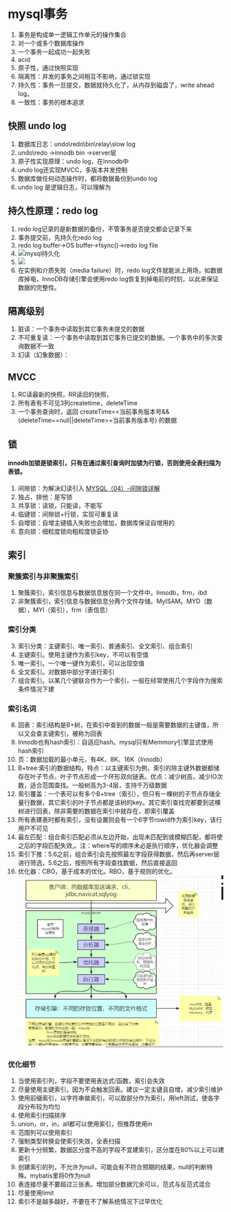 # mysql事务
1. 事务是构成单一逻辑工作单元的操作集合
2. 对一个或多个数据库操作
3. 一个事务一起成功一起失败
4. acid
5. 原子性，通过快照实现
6. 隔离性：并发的事务之间相互不影响，通过锁实现
7. 持久性：事务一旦提交，数据就持久化了，从内存到磁盘了，write ahead log。
8. 一致性：事务的根本追求


## 快照 undo log
1. 数据库日志：undo\redo\bin\relay\slow log
2. undo\redo ->innodb  bin ->server层
3. 原子性实现原理：undo log，在innodb中
4. undo log还实现MVCC，多版本并发控制
5. 数据库做任何动态操作时，都将数据备份到undo log
6. undo log 是逻辑日志，可以理解为

## 持久性原理：redo log
1. redo log记录的是新数据的备份，不管事务是否提交都会记录下来
2. 事务提交前，先持久化redo log
3. redo log buffer->OS buffer->fsync()->redo log file
4. ![mysql持久化](mysqlserizal.png)
5. ![](mysqlupdate.png)
6. 在实例和介质失败（media failure）时，redo log文件就能派上用场，如数据库掉电，InnoDB存储引擎会使用redo log恢复到掉电前的时刻，以此来保证数据的完整性。

## 隔离级别
1. 脏读：一个事务中读取到其它事务未提交的数据
2. 不可重复读：一个事务中读取到其它事务已提交的数据。一个事务中的多次查询数据不一致
3. 幻读（幻象数据）：

## MVCC
1. RC读最新的快照，RR读旧的快照，
2. 所有表有不可见3列createtime，deleteTime
3. 一个事务查询时，返回  createTime=<当前事务版本号&&(deleteTime==null||deleteTime>=当前事务版本号)  的数据

## 锁
#### innodb加锁是锁索引，只有在通过索引查询时加锁为行锁，否则使用全表扫描为表锁。
1. 间隙锁：为解决幻读引入  [MYSQL（04）-间隙锁详解](https://www.jianshu.com/p/32904ee07e56)
2. 独占、排他：是写锁
3. 共享锁：读锁，只能读，不能写
4. 临键锁：间隙锁+行锁，实现可重复读
5. 自增锁：自增主键插入失败也会增加，数据库保证自增用的
6. 意向锁：细粒度锁向粗粒度锁妥协



## 索引
### 聚簇索引与非聚簇索引
1. 聚簇索引，索引信息与数据信息放在同一个文件中。Innodb，frm，ibd
2. 非聚簇索引，索引信息与数据信息分两个文件存储。MyISAM。MYD（数据），MYI（索引），frm（表信息）
### 索引分类
3. 索引分类：主键索引、唯一索引、普通索引、全文索引、组合索引
4. 主键索引。使用主键作为索引key，不可以有空值
5. 唯一索引。一个唯一键作为索引，可以出现空值
6. 全文索引。对数据中部分字进行索引
7. 组合索引。以某几个键联合作为一个索引，一般在经常使用几个字段作为搜索条件情况下建
### 索引名词
8. 回表：索引结构是B+树，在索引中查到的数据一般是需要数据的主键值，所以又会查主键索引，被称为回表
9. Innodb也有hash索引：自适应hash。mysql只有Memmory引擎显式使用hash索引
10. 页：数据加载的最小单元，有4K、8K、16K（Innodb）
11. B+tree:索引的数据结构，特点：以主键索引为例，索引的除主键外数据都储存在叶子节点、叶子节点形成一个环形双向链表。优点：减少树高，减少IO次数，适合范围查找。一般树高为3-4层，支持千万级数据
12. 索引覆盖：一个表可以有多个B+tree（索引），但只有一棵树的子节点存储全量行数据，其它索引的叶子节点都是该树的key。其它索引查找完都要到这棵树进行回表，除非需要的数据在索引中就存在，即索引覆盖
13. 所有表建表时都有索引，没有设置则会有一个6字节rowid作为索引key，该行用户不可见
14. 最左匹配：组合索引匹配必须从左边开始，出现未匹配到或模糊匹配，都将使之后的字段匹配失效,。注：where写的顺序未必是执行顺序，优化器会调整
15. 索引下推：5.6之前，组合索引会先按照最左字段获得数据，然后再server层进行筛选，5.6之后，按照所有字段查找数据，然后直接返回
16. 优化器：CBO，基于成本的优化。RBO，基于规则的优化。
 ![](mysql.png)
### 优化细节
1. 当使用索引列，字段不要使用表达式/函数，索引会失效
2. 尽量使用主键索引，因为不会触发回表。建议一定主键且自增，减少索引维护
3. 使用前缀索引，以字符串做索引，可以取部分作为索引，用left测试，使各字段分布较为均匀
4. 使用索引扫描排序
5. union，or，in，all都可以使用索引，但推荐使用in
6. 范围列可以使用索引
7. 强制类型转换会使索引失效，全表扫描
8. 更新十分频繁，数据区分度不高的字段不宜建索引，区分度在80%以上可以建索引
9. 创建索引的列，不允许为null，可能会有不符合预期的结果，null的判断特殊。mybatis里将0作为null
10. 表连接尽量不要超过三张表。增加部分数据冗余可以，范式与反范式混合
11. 尽量使用limit
12. 索引不是越多越好，不要在不了解系统情况下过早优化